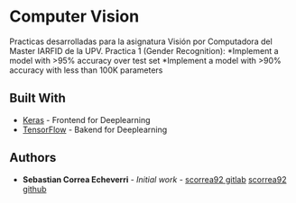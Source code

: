 # Computer Vision

Practicas desarrolladas para la asignatura Visión por Computadora del Master IARFID de la UPV.
Practica 1 (Gender Recognition): 
    *Implement a model with >95% accuracy over test set
    *Implement a model with >90% accuracy with less than 100K parameters

## Built With

* [Keras](https://github.com/keras-team/keras) - Frontend for Deeplearning
* [TensorFlow](https://github.com/tensorflow/tensorflow) - Bakend for Deeplearning

## Authors

* **Sebastian Correa Echeverri** - *Initial work* - [scorrea92 gitlab](https://gitlab.com/scorrea92) [scorrea92 github](https://github.com/scorrea92)

